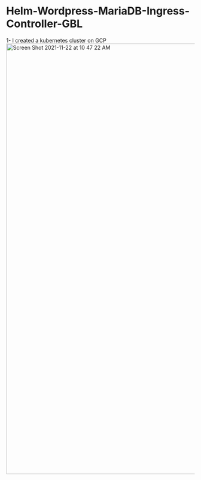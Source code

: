 # Helm-Wordpress-MariaDB-Ingress-Controller-GBL

1- I created a kubernetes cluster on GCP
<img width="1148" alt="Screen Shot 2021-11-22 at 10 47 22 AM" src="https://user-images.githubusercontent.com/57590298/142891759-31956c37-020c-41a9-a381-cafde13d685f.png">
